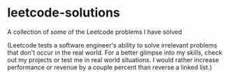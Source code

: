 # leetcode-solutions
A collection of some of the Leetcode problems I have solved

(Leetcode tests a software engineer's ability to solve irrelevant problems that don't occur in the real world. For a better glimpse into my skills, check out my projects or test me in real world situations. I would rather increase performance or revenue by a couple percent than reverse a linked list.)
